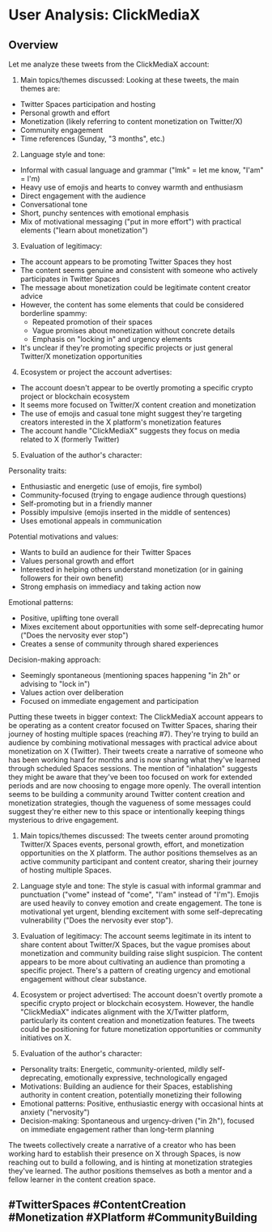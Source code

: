 # User Analysis: ClickMediaX

## Overview

<think>
Let me analyze these tweets from the ClickMediaX account:

1. Main topics/themes discussed:
Looking at these tweets, the main themes are:
- Twitter Spaces participation and hosting
- Personal growth and effort
- Monetization (likely referring to content monetization on Twitter/X)
- Community engagement
- Time references (Sunday, "3 months", etc.)

2. Language style and tone:
- Informal with casual language and grammar ("lmk" = let me know, "I'am" = I'm)
- Heavy use of emojis and hearts to convey warmth and enthusiasm
- Direct engagement with the audience
- Conversational tone
- Short, punchy sentences with emotional emphasis
- Mix of motivational messaging ("put in more effort") with practical elements ("learn about monetization")

3. Evaluation of legitimacy:
- The account appears to be promoting Twitter Spaces they host
- The content seems genuine and consistent with someone who actively participates in Twitter Spaces
- The message about monetization could be legitimate content creator advice
- However, the content has some elements that could be considered borderline spammy:
  - Repeated promotion of their spaces
  - Vague promises about monetization without concrete details
  - Emphasis on "locking in" and urgency elements
- It's unclear if they're promoting specific projects or just general Twitter/X monetization opportunities

4. Ecosystem or project the account advertises:
- The account doesn't appear to be overtly promoting a specific crypto project or blockchain ecosystem
- It seems more focused on Twitter/X content creation and monetization
- The use of emojis and casual tone might suggest they're targeting creators interested in the X platform's monetization features
- The account handle "ClickMediaX" suggests they focus on media related to X (formerly Twitter)

5. Evaluation of the author's character:

Personality traits:
- Enthusiastic and energetic (use of emojis, fire symbol)
- Community-focused (trying to engage audience through questions)
- Self-promoting but in a friendly manner
- Possibly impulsive (emojis inserted in the middle of sentences)
- Uses emotional appeals in communication

Potential motivations and values:
- Wants to build an audience for their Twitter Spaces
- Values personal growth and effort
- Interested in helping others understand monetization (or in gaining followers for their own benefit)
- Strong emphasis on immediacy and taking action now

Emotional patterns:
- Positive, uplifting tone overall
- Mixes excitement about opportunities with some self-deprecating humor ("Does the nervosity ever stop")
- Creates a sense of community through shared experiences

Decision-making approach:
- Seemingly spontaneous (mentioning spaces happening "in 2h" or advising to "lock in")
- Values action over deliberation
- Focused on immediate engagement and participation

Putting these tweets in bigger context:
The ClickMediaX account appears to be operating as a content creator focused on Twitter Spaces, sharing their journey of hosting multiple spaces (reaching #7). They're trying to build an audience by combining motivational messages with practical advice about monetization on X (Twitter). Their tweets create a narrative of someone who has been working hard for months and is now sharing what they've learned through scheduled Spaces sessions. The mention of "inhalation" suggests they might be aware that they've been too focused on work for extended periods and are now choosing to engage more openly. The overall intention seems to be building a community around Twitter content creation and monetization strategies, though the vagueness of some messages could suggest they're either new to this space or intentionally keeping things mysterious to drive engagement.
</think>

1. Main topics/themes discussed:
The tweets center around promoting Twitter/X Spaces events, personal growth, effort, and monetization opportunities on the X platform. The author positions themselves as an active community participant and content creator, sharing their journey of hosting multiple Spaces.

2. Language style and tone:
The style is casual with informal grammar and punctuation ("vome" instead of "come", "I'am" instead of "I'm"). Emojis are used heavily to convey emotion and create engagement. The tone is motivational yet urgent, blending excitement with some self-deprecating vulnerability ("Does the nervosity ever stop").

3. Evaluation of legitimacy:
The account seems legitimate in its intent to share content about Twitter/X Spaces, but the vague promises about monetization and community building raise slight suspicion. The content appears to be more about cultivating an audience than promoting a specific project. There's a pattern of creating urgency and emotional engagement without clear substance.

4. Ecosystem or project advertised:
The account doesn't overtly promote a specific crypto project or blockchain ecosystem. However, the handle "ClickMediaX" indicates alignment with the X/Twitter platform, particularly its content creation and monetization features. The tweets could be positioning for future monetization opportunities or community initiatives on X.

5. Evaluation of the author's character:
- Personality traits: Energetic, community-oriented, mildly self-deprecating, emotionally expressive, technologically engaged
- Motivations: Building an audience for their Spaces, establishing authority in content creation, potentially monetizing their following
- Emotional patterns: Positive, enthusiastic energy with occasional hints at anxiety ("nervosity")
- Decision-making: Spontaneous and urgency-driven ("in 2h"), focused on immediate engagement rather than long-term planning

The tweets collectively create a narrative of a creator who has been working hard to establish their presence on X through Spaces, is now reaching out to build a following, and is hinting at monetization strategies they've learned. The author positions themselves as both a mentor and a fellow learner in the content creation space.

#TwitterSpaces #ContentCreation #Monetization #XPlatform #CommunityBuilding
---

